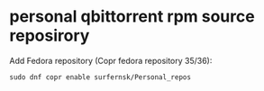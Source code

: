 # personal qbittorrent rpm source reposirory

Add Fedora repository (Copr fedora repository 35/36):
```
sudo dnf copr enable surfernsk/Personal_repos
```
